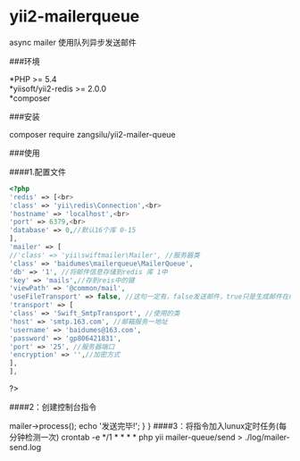 # yii2-mailerqueue
async mailer
使用队列异步发送邮件

###环境

*PHP >= 5.4<br>
*yiisoft/yii2-redis >= 2.0.0<br>
*composer<br>

###安装<br>

composer require zangsilu/yii2-mailer-queue<br>

###使用<br>

####1.配置文件<br>

```php
<?php
'redis' => [<br>
'class' => 'yii\redis\Connection',<br>
'hostname' => 'localhost',<br>
'port' => 6379,<br>
'database' => 0,//默认16个库 0-15
],
'mailer' => [
//'class' => 'yii\swiftmailer\Mailer', //服务器类
'class' => 'baidumes\mailerqueue\MailerQueue', 
'db' => '1', //将邮件信息存储到redis 库 1中
'key' => 'mails',//存到reis中的键
'viewPath' => '@common/mail',
'useFileTransport' => false, //这句一定有，false发送邮件，true只是生成邮件在runtime文件夹下，不发邮件
'transport' => [
'class' => 'Swift_SmtpTransport', //使用的类
'host' => 'smtp.163.com', //邮箱服务一地址
'username' => 'baidumes@163.com',
'password' => 'gp806421831',
'port' => '25', //服务器端口
'encryption' => '',//加密方式
],
],
```
?>

####2：创建控制台指令

<?php
namespace console\controllers;

use yii\console\Controller;
use yii;

class MailerController extends Controller {
    public function actionSend() {
        Yii::$app->mailer->process();
        echo '发送完毕!';
    }
}
####3：将指令加入lunux定时任务(每分钟检测一次)
crontab -e
*/1 * * * * php yii mailer-queue/send > ./log/mailer-send.log
